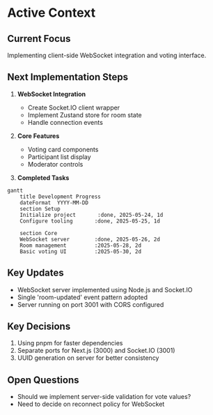 # Active Context

## Current Focus
Implementing client-side WebSocket integration and voting interface.

## Next Implementation Steps
1. **WebSocket Integration**
   - Create Socket.IO client wrapper
   - Implement Zustand store for room state
   - Handle connection events

2. **Core Features**
   - Voting card components
   - Participant list display
   - Moderator controls

3. **Completed Tasks**
```mermaid
gantt
    title Development Progress
    dateFormat  YYYY-MM-DD
    section Setup
    Initialize project       :done, 2025-05-24, 1d
    Configure tooling       :done, 2025-05-25, 1d
    
    section Core
    WebSocket server        :done, 2025-05-26, 2d
    Room management         :2025-05-28, 2d
    Basic voting UI         :2025-05-30, 2d
```

## Key Updates
- WebSocket server implemented using Node.js and Socket.IO
- Single 'room-updated' event pattern adopted
- Server running on port 3001 with CORS configured

## Key Decisions
1. Using pnpm for faster dependencies
2. Separate ports for Next.js (3000) and Socket.IO (3001)
3. UUID generation on server for better consistency

## Open Questions
- Should we implement server-side validation for vote values?
- Need to decide on reconnect policy for WebSocket
